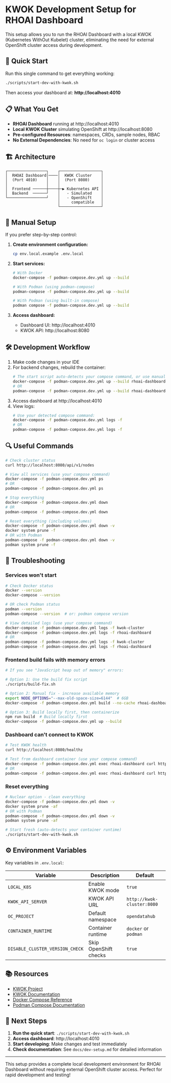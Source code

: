 # KWOK Development Setup for RHOAI Dashboard

This setup allows you to run the RHOAI Dashboard with a local KWOK (Kubernetes WithOut Kubelet) cluster, eliminating the need for external OpenShift cluster access during development.

## 🚀 Quick Start

Run this single command to get everything working:

```bash
./scripts/start-dev-with-kwok.sh
```

Then access your dashboard at: **http://localhost:4010**

## 📋 What You Get

- **RHOAI Dashboard** running at http://localhost:4010
- **Local KWOK Cluster** simulating OpenShift at http://localhost:8080  
- **Pre-configured Resources**: namespaces, CRDs, sample nodes, RBAC
- **No External Dependencies**: No need for `oc login` or cluster access

## 🏗️ Architecture

```
┌─────────────────┐    ┌──────────────────┐
│  RHOAI Dashboard│────│  KWOK Cluster    │
│  (Port 4010)    │    │  (Port 8080)     │
│                 │    │                  │
│  Frontend ──────┼────┼─▶ Kubernetes API │
│  Backend  ──────┘    │   - Simulated    │
└─────────────────┘    │   - OpenShift    │
                       │     compatible   │
                       └──────────────────┘
```

## 🔧 Manual Setup

If you prefer step-by-step control:

1. **Create environment configuration:**
   ```bash
   cp env.local.example .env.local
   ```

2. **Start services:**
   ```bash
   # With Docker
   docker-compose -f podman-compose.dev.yml up --build
   
   # With Podman (using podman-compose)
   podman-compose -f podman-compose.dev.yml up --build
   
   # With Podman (using built-in compose)
   podman compose -f podman-compose.dev.yml up --build
   ```

3. **Access dashboard:**
   - Dashboard UI: http://localhost:4010
   - KWOK API: http://localhost:8080

## 🛠️ Development Workflow

1. Make code changes in your IDE
2. For backend changes, rebuild the container:
   ```bash
   # The start script auto-detects your compose command, or use manually:
   docker-compose -f podman-compose.dev.yml up --build rhoai-dashboard
   # OR
   podman-compose -f podman-compose.dev.yml up --build rhoai-dashboard
   ```
3. Access dashboard at http://localhost:4010
4. View logs:
   ```bash
   # Use your detected compose command:
   docker-compose -f podman-compose.dev.yml logs -f
   # OR
   podman-compose -f podman-compose.dev.yml logs -f
   ```

## 🔍 Useful Commands

```bash
# Check cluster status
curl http://localhost:8080/api/v1/nodes

# View all services (use your compose command)
docker-compose -f podman-compose.dev.yml ps
# OR
podman-compose -f podman-compose.dev.yml ps

# Stop everything
docker-compose -f podman-compose.dev.yml down
# OR
podman-compose -f podman-compose.dev.yml down

# Reset everything (including volumes)
docker-compose -f podman-compose.dev.yml down -v
docker system prune -f
# OR with Podman
podman-compose -f podman-compose.dev.yml down -v
podman system prune -f
```

## 🐛 Troubleshooting

### Services won't start
```bash
# Check Docker status
docker --version
docker-compose --version

# OR check Podman status
podman --version
podman-compose --version  # or: podman compose version

# View detailed logs (use your compose command)
docker-compose -f podman-compose.dev.yml logs -f kwok-cluster
docker-compose -f podman-compose.dev.yml logs -f rhoai-dashboard
# OR
podman-compose -f podman-compose.dev.yml logs -f kwok-cluster
podman-compose -f podman-compose.dev.yml logs -f rhoai-dashboard
```

### Frontend build fails with memory errors
```bash
# If you see "JavaScript heap out of memory" errors:

# Option 1: Use the build fix script
./scripts/build-fix.sh

# Option 2: Manual fix - increase available memory
export NODE_OPTIONS="--max-old-space-size=6144"  # 6GB
docker-compose -f podman-compose.dev.yml build --no-cache rhoai-dashboard

# Option 3: Build locally first, then containerize
npm run build  # Build locally first
docker-compose -f podman-compose.dev.yml up --build
```

### Dashboard can't connect to KWOK
```bash
# Test KWOK health
curl http://localhost:8080/healthz

# Test from dashboard container (use your compose command)
docker-compose -f podman-compose.dev.yml exec rhoai-dashboard curl http://kwok-cluster:8080/healthz
# OR
podman-compose -f podman-compose.dev.yml exec rhoai-dashboard curl http://kwok-cluster:8080/healthz
```

### Reset everything
```bash
# Nuclear option - clean everything
docker-compose -f podman-compose.dev.yml down -v
docker system prune -af
# OR with Podman
podman-compose -f podman-compose.dev.yml down -v
podman system prune -af

# Start fresh (auto-detects your container runtime)
./scripts/start-dev-with-kwok.sh
```

## ⚙️ Environment Variables

Key variables in `.env.local`:

| Variable | Description | Default |
|----------|-------------|---------|
| `LOCAL_K8S` | Enable KWOK mode | `true` |
| `KWOK_API_SERVER` | KWOK API URL | `http://kwok-cluster:8080` |
| `OC_PROJECT` | Default namespace | `opendatahub` |
| `CONTAINER_RUNTIME` | Container runtime | `docker` or `podman` |
| `DISABLE_CLUSTER_VERSION_CHECK` | Skip OpenShift checks | `true` |

## 📚 Resources

- [KWOK Project](https://github.com/kubernetes-sigs/kwok)
- [KWOK Documentation](https://kwok.sigs.k8s.io/)
- [Docker Compose Reference](https://docs.docker.com/compose/)
- [Podman Compose Documentation](https://github.com/containers/podman-compose)

## 🎯 Next Steps

1. **Run the quick start**: `./scripts/start-dev-with-kwok.sh`
2. **Access dashboard**: http://localhost:4010
3. **Start developing**: Make changes and test immediately
4. **Check documentation**: See `docs/dev-setup.md` for detailed information

---

This setup provides a complete local development environment for RHOAI Dashboard without requiring external OpenShift cluster access. Perfect for rapid development and testing!
